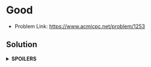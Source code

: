 # Good
* Problem Link: https://www.acmicpc.net/problem/1253
## Solution
<details>
<summary><b>SPOILERS</b></summary>

Using two pointers that point to the start/end of the whole set + Selecting a number to compare with the addition of the start and the end, find the sets that are equal to the target number. For example, in {1, 2, 3}, we can get an answer pair when selecting 3 as a target number and pointing 1 and 2 as start/end pointers.

### Note
The number to compare with the addition MUST NOT BE the same as the start/end numbers to add. The number in this case must be excluded to filter some answer candidate pairs. For example, in {0, 0, 0}, when selecting the first 0 as the comparing number and adding the first one and the second one, the addition is 0 so it almost can be an answer. However, it actually should be excluded as the answer, since the 'first 0' to add is the same thing as the number to compare, 'first 0'! If we select the first 0 to compare, and add the second 0 and the third 0, the case can be an answer since they are all different 0.

</details>

